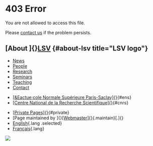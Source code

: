 <div id="contents">

403 Error
=========

You are not allowed to access this file.

Please [contact
us](mailto:webmaster@lsv.ens-cachan.fr?subject=403%20error%20on%20%2F%7Edowek%2F)
if the problem persists.

</div>

<div id="LSV">

[About ]{}[LSV](http://www.lsv.ens-cachan.fr/ "LSV---access key 1") {#about-lsv title="LSV logo"}
-------------------------------------------------------------------

-   [News](http://www.lsv.ens-cachan.fr/ "What's new at LSV---access key N")
-   [People](http://www.lsv.ens-cachan.fr/People/ "Find out who works at LSV---access key P")
-   [Research](http://www.lsv.ens-cachan.fr/axes/ "Learn more about research at LSV---access key R")
-   [Seminars](http://www.lsv.ens-cachan.fr/Seminaires/ "See the program of seminars at LSV---access key S")
-   [Teaching](http://www.dptinfo.ens-cachan.fr/ "Go to the homepage of the computer science department of ENS Cachan---access key T")
-   [Contact](http://www.lsv.ens-cachan.fr/info-acces "How to reach LSV---access key C")

<!-- -->

-   [[&Eactue;cole Normale Supérieure
    Paris-Saclay]{}](http://www.ens-paris-saclay.fr){#ens}
-   [[Centre National de la Recherche
    Scientifique]{}](http://www.cnrs.fr){#cnrs}

</div>

<div class="extras">

-   [[Private
    Pages]{}](https://intranet.lsv.ens-cachan.fr/intra/ "Private Pages"){#private}
-   [Page maintained by
    ]{}[[Webmaster]{}](mailto:webmaster@lsv.ens-cachan.fr){.maintain}[.]{}
-   [English](){.lang .selected}
-   [Français](?l=fr){.lang}

</div>

<div class="box">

<div>

![](/img/2cones.jpg)

</div>

</div>
